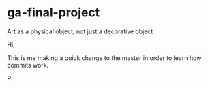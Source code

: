 # ga-final-project
Art as a physical object, not just a decorative object

Hi, 

This is me making a quick change to the master in order to learn how commits work.

P
